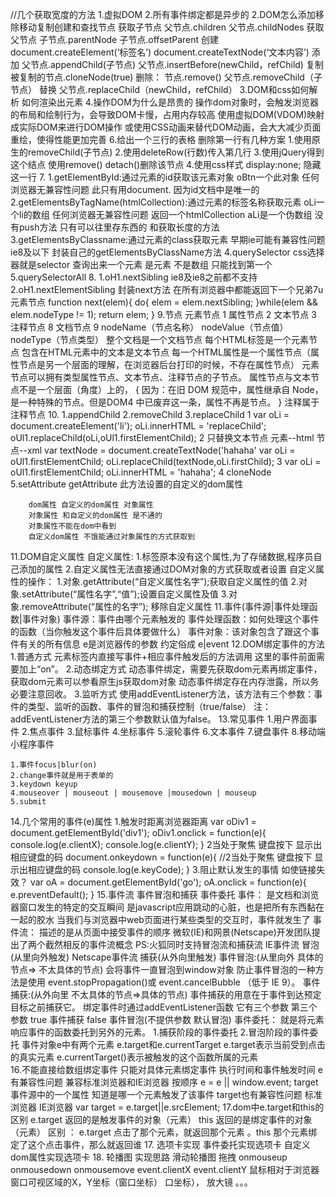 //几个获取宽度的方法
1.虚拟DOM
2.所有事件绑定都是异步的
2.DOM怎么添加移除移动复制创建和查找节点
    获取子节点
    父节点.children
    父节点.childNodes
    获取父节点
    子节点.parentNode
    子节点.offsetParent
    创建
    document.createElement(‘标签名’)
    document.createTextNode(‘文本内容’)
    添加
    父节点.appendChild(子节点)
    父节点.insertBefore(newChild，refChild)
    复制
    被复制的节点.cloneNode(true)
    删除：
    节点.remove()
    父节点.removeChild（子节点）
    替换
    父节点.replaceChild（newChild，refChild）
3.DOM和css如何解析 如何渲染出元素
4.操作DOM为什么是昂贵的
    操作dom对象时，会触发浏览器的布局和绘制行为，会导致DOM卡慢，占用内存较高
    使用虚拟DOM(VDOM)映射成实际DOM来进行DOM操作 或使用CSS动画来替代DOM动画，会大大减少页面重绘，使得性能更加完善
6.给出一个三行的表格 删除第一行有几种方案
    1.使用原生的removeChild(子节点)
    2.使用deleteRow(行数)传入第几行
    3.使用jQuery得到这个结点 使用remove() detach()删除该节点
    4.使用css样式 display:none; 隐藏这一行
7.
    1.getElementById:通过元素的id获取该元素对象 oBtn一个此对象 
        任何浏览器无兼容性问题
        此只有用document. 因为id文档中是唯一的
    2.getElementsByTagName(htmlCollection):通过元素的标签名称获取元素 oLi一个li的数组
        任何浏览器无兼容性问题 返回一个htmlCollection
        aLi是一个伪数组  没有push方法 只有可以往里存东西的 和获取长度的方法
    3.getElementsByClassname:通过元素的class获取元素
        早期ie可能有兼容性问题 ie8及以下
        封装自己的getElementsByClassName方法
    4.querySelector css选择器就是selector 查询出来一个元素
        是元素 不是数组 只能找到第一个
    5.querySelectorAll
8.
    1.oH1.nextSibling ie8及ie8之前都不支持
    2.oH1.nextElementSibling
    封装next方法 在所有浏览器中都能返回下一个兄弟7u元素节点
        function next(elem){
            do{
                elem = elem.nextSibling;
            }while(elem && elem.nodeType != 1);
            return elem;
        }
9.节点
    元素节点 1
    属性节点 2
    文本节点 3
    注释节点 8
    文档节点 9
    nodeName（节点名称） 
    nodeValue（节点值） 
    nodeType（节点类型）
    整个文档是一个文档节点
    每个HTML标签是一个元素节点
    包含在HTML元素中的文本是文本节点
    每一个HTML属性是一个属性节点（属性节点是另一个层面的理解，在浏览器后台打印的时候，不存在属性节点）
    元素节点可以拥有类型属性节点、文本节点、注释节点的子节点。
    属性节点与文本节点不是一个层面（角度）上的，
        {
            因为：在旧 DOM 规范中，属性继承自 Node，是一种特殊的节点。但是DOM4 中已废弃这一条，属性不再是节点。
        }
注释属于注释节点 
10.
   1.appendChild
   2.removeChild
   3.replaceChild
        1
         var oLi = document.createElement('li');
         oLi.innerHTML = 'replaceChild';
         oUl1.replaceChild(oLi,oUl1.firstElementChild);
        2
        只替换文本节点 元素--html 节点--xml
         var textNode = document.createTextNode('hahaha'
         var oLi = oUl1.firstElementChild;
         oLi.replaceChild(textNode,oLi.firstChild);
        3
         var oLi = oUl1.firstElementChild;
         oLi.innerHTML = 'hahaha';
    4 cloneNode
    5.setAttribute getAttribute
        此方法设置的自定义的dom属性

        dom属性 自定义的dom属性 对象属性
        对象属性 和自定义的dom属性 是不通的
        对象属性不能在dom中看到
        自定义dom属性 不饿能通过对象属性的方式获取到
11.DOM自定义属性
    自定义属性:
        1.标签原本没有这个属性,为了存储数据,程序员自己添加的属性
        2.自定义属性无法直接通过DOM对象的方式获取或者设置
    自定义属性的操作：
        1.对象.getAttribute(“自定义属性名字”);获取自定义属性的值
        2.对象.setAttribute(“属性名字”,“值”);设置自定义属性及值
        3.对象.removeAttribute(“属性的名字”); 移除自定义属性
11.事件(事件源|事件处理函数|事件对象)
    事件源：事件由哪个元素触发的
    事件处理函数：如何处理这个事件的函数（当你触发这个事件后具体要做什么）
    事件对象：该对象包含了跟这个事件有关的所有信息
    e是浏览器传的参数 约定俗成 e|event
12.DOM绑定事件的方法
    1.普通方式
        元素标签内直接写事件+相应事件触发后的方法调用 这里的事件前面需要加上“on”。
    2.动态绑定方式
        动态事件绑定，需要先获取dom元素再绑定事件，获取dom元素可以参看原生js获取dom对象
        动态事件绑定存在内存泄露，所以务必要注意回收。
    3.监听方式
        使用addEventListener方法，该方法有三个参数：事件的类型、监听的函数、事件的冒泡和捕获控制（true/false）
        注：addEventListener方法的第三个参数默认值为false。
13.常见事件
    1.用户界面事件
    2.焦点事件
    3.鼠标事件
    4.坐标事件
    5.滚轮事件
    6.文本事件
    7.键盘事件
    8.移动端小程序事件


    1.事件focus|blur(on)
    2.change事件就是用于表单的
    3.keydown keyup
    4.mouseover | mouseout | mousemove |mousedown | mouseup
    5.submit
14.几个常用的事件(e)属性
    1.触发时距离浏览器距离
    var oDiv1 = document.getElementById('div1');
        oDiv1.onclick = function(e){
            console.log(e.clientX);
            console.log(e.clientY);
        }
    2当处于聚焦 键盘按下 显示出相应键盘的码
    document.onkeydown = function(e){
            //2当处于聚焦 键盘按下 显示出相应键盘的码
            console.log(e.keyCode);
        }
    3.阻止默认发生的事情 如使链接失效？
    var oA = document.getElementById('go');
        oA.onclick = function(e){
            e.preventDefault();
        }
15.事件流 事件冒泡和捕获 事件委托
    事件：
        是文档和浏览器窗口发生的特定的交互瞬间
        是javascript应用跳动的心脏，也是把所有东西黏在一起的胶水
        当我们与浏览器中web页面进行某些类型的交互时，事件就发生了
    事件流：
        描述的是从页面中接受事件的顺序
        微软(IE)和网景(Netscape)开发团队提出了两个截然相反的事件流概念
            PS:火狐同时支持冒泡流和捕获流
            IE事件流 冒泡(从里向外触发)
            Netscape事件流 捕获(从外向里触发)
    事件冒泡:(从里向外 具体的节点=> 不太具体的节点)
        会将事件一直冒泡到window对象
        防止事件冒泡的一种方法是使用 
            event.stopPropagation()或 
            event.cancelBubble （低于 IE 9）。
    事件捕获:(从外向里 不太具体的节点=>具体的节点)
        事件捕获的用意在于事件到达预定目标之前捕获它。
    绑定事件时通过addEventListener函数
        它有三个参数 第三个参数
            true 事件捕获
            false 事件冒泡(不提供参数 默认冒泡)
    事件委托：
        就是将元素响应事件的函数委托到另外的元素。
            1.捕获阶段的事件委托
            2.冒泡阶段的事件委托
                事件对象e中有两个元素 
                e.target和e.currentTarget 
                e.target表示当前受到点击的真实元素 
                e.currentTarget()表示被触发的这个函数所属的元素   
16.不能直接给数组绑定事件 只能对具体元素绑定事件
    执行时间和事件触发时间
    e有兼容性问题 兼容标准浏览器和IE浏览器 按顺序
    e = e || window.event;
    target事件源中的一个属性 知道是哪一个元素触发了该事件
    target也有兼容性问题 标准浏览器 IE浏览器
    var target = e.target||e.srcElement;
17.dom中e.target和this的区别
    e.target 返回的是触发事件的对象（元素）  this 返回的是绑定事件的对象（元素）
    区别 ： e.target 点击了那个元素，就返回那个元素 。this 那个元素绑定了这个点击事件，那么就返回谁
17. 选项卡实现
    事件委托实现选项卡
    自定义dom属性实现选项卡
18. 轮播图
        实现思路
    滑动轮播图
    拖拽
        onmouseup onmousedown onmousemove
        event.clientX event.clientY
            鼠标相对于浏览器窗口可视区域的X，Y坐标（窗口坐标）
            口坐标），
    放大镜
        。。。



